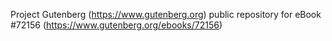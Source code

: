 Project Gutenberg (https://www.gutenberg.org) public repository
for eBook #72156 (https://www.gutenberg.org/ebooks/72156)
